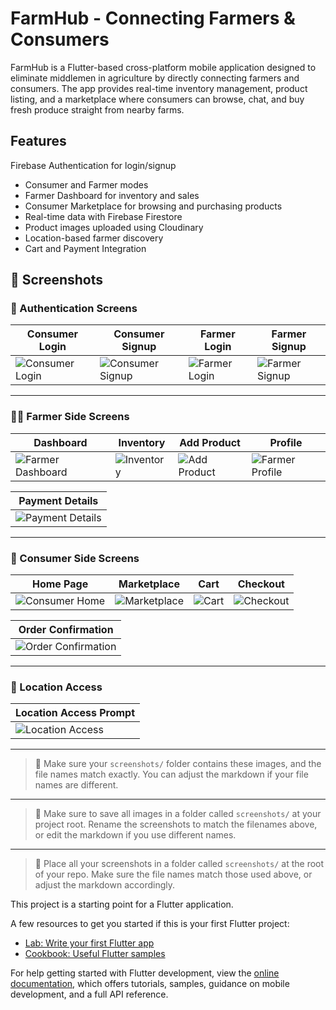 # FarmHub - Connecting Farmers & Consumers

FarmHub is a Flutter-based cross-platform mobile application designed to eliminate middlemen in agriculture by directly connecting farmers and consumers. The app provides real-time inventory management, product listing, and a marketplace where consumers can browse, chat, and buy fresh produce straight from nearby farms.

## Features
 Firebase Authentication for login/signup
- Consumer and Farmer modes
- Farmer Dashboard for inventory and sales
- Consumer Marketplace for browsing and purchasing products
- Real-time data with Firebase Firestore
- Product images uploaded using Cloudinary
- Location-based farmer discovery
- Cart and Payment Integration

## 📸 Screenshots

### 🔐 Authentication Screens

| Consumer Login | Consumer Signup | Farmer Login | Farmer Signup |
|----------------|------------------|--------------|----------------|
| ![Consumer Login](screenshots/consumer_login.png) | ![Consumer Signup](screenshots/consumer_signup.png) | ![Farmer Login](screenshots/farmer_login.png) | ![Farmer Signup](screenshots/farmer_signup.png) |

---

### 🧑‍🌾 Farmer Side Screens

| Dashboard | Inventory | Add Product | Profile |
|-----------|-----------|-------------|---------|
| ![Farmer Dashboard](screenshots/farmer_dashboard.png) | ![Inventory](screenshots/inventory.png) | ![Add Product](screenshots/add_product.png) | ![Farmer Profile](screenshots/farmer_profile.png) |

| Payment Details |
|-----------------|
| ![Payment Details](screenshots/payment_details.png) |

---

### 🛒 Consumer Side Screens

| Home Page | Marketplace | Cart | Checkout |
|-----------|-------------|------|----------|
| ![Consumer Home](screenshots/consumer_home.png) | ![Marketplace](screenshots/marketplace.png) | ![Cart](screenshots/cart.png) | ![Checkout](screenshots/checkout.png) |

| Order Confirmation |
|--------------------|
| ![Order Confirmation](screenshots/order_confirmation.png) | 

---

### 📍 Location Access

| Location Access Prompt |
|------------------------|
| ![Location Access](screenshots/location_access.png) |

---

> 📝 Make sure your `screenshots/` folder contains these images, and the file names match exactly. You can adjust the markdown if your file names are different.


---

> 📝 Make sure to save all images in a folder called `screenshots/` at your project root. Rename the screenshots to match the filenames above, or edit the markdown if you use different names.



---

> 📝 Place all your screenshots in a folder called `screenshots/` at the root of your repo. Make sure the file names match those used above, or adjust the markdown accordingly.



This project is a starting point for a Flutter application.

A few resources to get you started if this is your first Flutter project:

- [Lab: Write your first Flutter app](https://docs.flutter.dev/get-started/codelab)
- [Cookbook: Useful Flutter samples](https://docs.flutter.dev/cookbook)

For help getting started with Flutter development, view the
[online documentation](https://docs.flutter.dev/), which offers tutorials,
samples, guidance on mobile development, and a full API reference.
